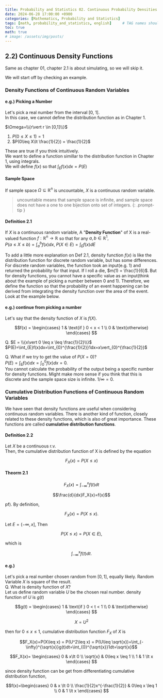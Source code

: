 ```yaml
---
title: Probability and Statistics 02. Continuous Probability Densities
date: 2024-06-28 17:00:00 +0900
categories: [Mathematics, Probability and Statistics]
tags: [math, probability_and_statistics, english]     # TAG names should always be lowercase
toc: true
math: true
# image: /assets/img/posts/
---
```


## 2.2) Continuous Density Functions
Same as chapter 01, chapter 2.1 is about simulating, so we will skip it.  
  
We will start off by checking an example.  

### Density Functions of Continuous Random Variables

#### e.g.) Picking a Number
Let's pick a real number from the interval $[0,\ 1]$.  
In this case, we cannot define the distribution function as in Chapter 1.  
  
$\Omega=\\{r\vert r \in [0,1]\\}$
1. $P(0\leq X\leq 1) = 1$
2. $P(0\leq X\lt \frac{1}{2}) = \frac{1}{2}$  

These are true if you think intuitively.  
We want to define a function simillar to the distribution function in Chapter 1, using integrals.  
We will define $f(x)$ so that $\int_{E}^{}f(x)dx=P(E)$  
  
#### Sample Space
If sample space $\Omega \subseteq \mathbb{R}^n$ is uncountable, $X$ is a continuous random variable.  
> uncountable means that sample space is infinite, and sample space does not have a one to one bijection onto set of integers.
{: .prompt-tip }


#### Definition 2.1
If $X$ is a continuous random variable,
A "**Density Function**" of X is a real-valued function $f:\mathbb{R}^n \to \mathbb{R}$ so that
for any $a, b \in \mathbb{R}^1,$  
$P(a\leq X \leq b)=\int_{a}^{b}f(x)dx, \; P(X\in E)=\int_{E}f(x)dE$

To add a little more explanation on Def 2.1, density function $f(x)$ is like the distribution function for discrete random variable, but has some differences. 
For discrete random variables, the function took an input(e.g. 1) and returned the probability for that input. If I roll a die, $m(1) = \frac{1}{6}$. 
But for density functions, you cannot have a specific value as an input(think about the example of picking a number between 0 and 1). 
Therefore, we define the function so that the probability of 
an event happening can be derived from integrating the density function over the area of the event. Look at the example below. 

#### e.g.) continue from picking a number
Let's say that the density function of $X$ is $f(X)$.  

$$f(x) = \begin{cases} 
1 & \text{if } 0 < x < 1 \\
0 & \text{otherwise}
\end{cases}
$$  
  
Q. $E = \\{x\vert 0 \leq x \leq \frac{1}{2}\\}$  
$P(E)=\int_{E}f(x)dx=\int_{0}^{\frac{1}{2}}1dx=x\vert_{0}^{\frac{1}{2}}$
  
Q. What if we try to get the value of $P(X = 0)$?  
$P(E)=\int_{E}f(x)dx=\int_{0}^{0}f(x)dx=0$.  
You cannot calculate the probability of the output being a specific number for density functions. 
Might make more sense if you think that this is discrete and the sample space size is infinite. $1/\infty=0$.

### Cumulative Distribution Functions of Continuous Random Variables
We have seen that density functions are useful when considering continuous random variables. There is another kind of function, closely related to these density
functions, which is also of great importance. These functions are called **cumulative distribution functions**.

#### Definition 2.2
Let $X$ be a continuous r.v.  
Then, the cumulative distribution function of X is defined by the equation

$$ F_X(x) = P(X \leq x)$$

#### Theorm 2.1

$$F_X(x)=\int_{-\infty}^xf(t)dt$$  

$$\frac{d}{dx}F_X(x)=f(x)$$  

pf). By definition, 

$$ F_X(x) = P(X \leq x).$$

Let $E = (-\infty,x]$, Then

$$P(X\leq x)=P(X\in E),$$

which is

$$\int_{-\infty}^{x}f(t)dt.$$

#### e.g.)
Let's pick a real number chosen random from $[0,1]$, equally likely. Random Variable $X$ is square of the result.  
Q. What is density function of $X$?  
Let us define random variable $U$ be the chosen real number.
density function of $U$ is $g(t)$

$$g(t) = \begin{cases} 
1 & \text{if } 0 < t < 1 \\
0 & \text{otherwise}
\end{cases}
$$  

$$X = U^2$$

then for $0\leq x\leq 1$, cumulative distribution function $F_X$ of $X$ is

$$F_X(x)=P(X\leq x) = P(U^2\leq x) = P(U\leq \sqrt{x})=\int_{-\infty}^{\sqrt{x}}g(t)dt=\int_{0}^{\sqrt{x}}1dt=\sqrt{x}$$

$$F_X(x)= \begin{cases}
0 & x\lt 0 \\
\sqrt{x} & 0\leq x \leq 1 \\
1 & 1 \lt x
\end{cases}
$$

since density function can be get from differentiating cumulative distribution function,

$$f(x)=\begin{cases}
0 & x \lt 0 \\
\frac{1}{2}x^{-\frac{1}{2}} & 0\leq x \leq 1 \\
0 & 1 \lt x
\end{cases}
$$